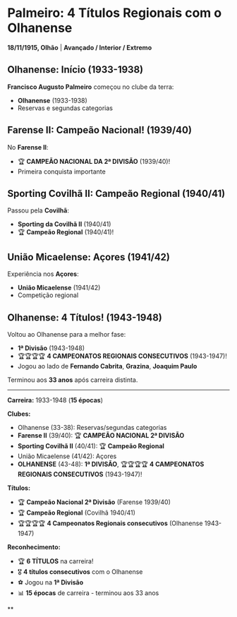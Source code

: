 # Palmeiro: 4 Títulos Regionais com o Olhanense

**18/11/1915, Olhão** | **Avançado / Interior / Extremo**

## Olhanense: Início (1933-1938)

**Francisco Augusto Palmeiro** começou no clube da terra:
- **Olhanense** (1933-1938)
- Reservas e segundas categorias

## Farense II: Campeão Nacional! (1939/40)

No **Farense II**:
- 🏆 **CAMPEÃO NACIONAL DA 2ª DIVISÃO** (1939/40)!
- Primeira conquista importante

## Sporting Covilhã II: Campeão Regional (1940/41)

Passou pela **Covilhã**:
- **Sporting da Covilhã II** (1940/41)
- 🏆 **Campeão Regional** (1940/41)!

## União Micaelense: Açores (1941/42)

Experiência nos **Açores**:
- **União Micaelense** (1941/42)
- Competição regional

## Olhanense: 4 Títulos! (1943-1948)

Voltou ao Olhanense para a melhor fase:
- **1ª Divisão** (1943-1948)
- 🏆🏆🏆🏆 **4 CAMPEONATOS REGIONAIS CONSECUTIVOS** (1943-1947)!
- Jogou ao lado de **Fernando Cabrita**, **Grazina**, **Joaquim Paulo**

Terminou aos **33 anos** após carreira distinta.

---

**Carreira:** 1933-1948 (**15 épocas**)

**Clubes:**
- Olhanense (33-38): Reservas/segundas categorias
- **Farense II** (39/40): 🏆 **CAMPEÃO NACIONAL 2ª DIVISÃO**
- **Sporting Covilhã II** (40/41): 🏆 **Campeão Regional**
- União Micaelense (41/42): Açores
- **OLHANENSE** (43-48): **1ª DIVISÃO**, 🏆🏆🏆🏆 **4 CAMPEONATOS REGIONAIS CONSECUTIVOS** (1943-1947)!

**Títulos:**
- 🏆 **Campeão Nacional 2ª Divisão** (Farense 1939/40)
- 🏆 **Campeão Regional** (Covilhã 1940/41)
- 🏆🏆🏆🏆 **4 Campeonatos Regionais consecutivos** (Olhanense 1943-1947)

**Reconhecimento:**
- 🏆 **6 TÍTULOS** na carreira!
- 🎖️ **4 títulos consecutivos** com o Olhanense
- ⚽ Jogou na **1ª Divisão**
- 📊 **15 épocas** de carreira - terminou aos 33 anos

**